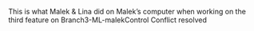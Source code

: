This is what Malek & Lina did on Malek’s computer when working on the third feature on Branch3-ML-malekControl
Conflict resolved 